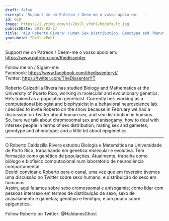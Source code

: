 ```yaml
---
draft: false
excerpt: 'Support me on Patreon / Deem-me o vosso apoio em:   '
id: e19
image: https://i.ytimg.com/vi/2DxJl_vPohI/hqdefault.jpg
publishDate: 2019-02-27
title: '#19 Roberto Rivera: Human Sex Distribution, Genotype and Phenotype, Epigenetics'
youtubeid: 2DxJl_vPohI
---
```

Support me on Patreon / Deem-me o vosso apoio em:   
https://www.patreon.com/thedissenter

Follow me on / Sigam-me:  
Facebook: https://www.facebook.com/thedissenteryt/  
Twitter: https://twitter.com/TheDissenterYT

Roberto Calzadilla Rivera has studied Biology and Mathematics at the University of Puerto Rico, working in molecular and evolutionary genetics. He’s trained as a population geneticist. Currently he’s working as a computational biologist and biophysicist in a behavioral neuroscience lab.  
I decided to invite Roberto on the show because in February we had a discussion on Twitter about human sex, and sex distribution in humans.   
So, here we talk about chromosomal sex and anisogamy; how to deal with intersex people in terms of sex distribution; mating sex and gametes; genotype and phenotype; and a little bit about epigenetics.

---

O Roberto Caldazilla Rivera estudou Biologia e Matemática na Universidade de Porto Rico, trabalhando em genética molecular e evolutiva. Tem formação como genético de populações. Atualmente, trabalha como biólogo e biofísico computacional num laboratório de neurociência comportamental.  
Decidi convidar o Roberto para o canal, uma vez que em fevereiro tivemos uma discussão no Twitter sobre sexo humano, e distribuição do sexo em humanos.  
Assim, aqui falamos sobre sexo cromossomal e anisogamia; como lidar com pessoas intersexo em termos de distribuição de sexo; sexo de acasalamento e gâmetas; genótipo e fenótipo; e um pouco sobre epigenética.

Follow Roberto on Twitter: @HaldanesGhost